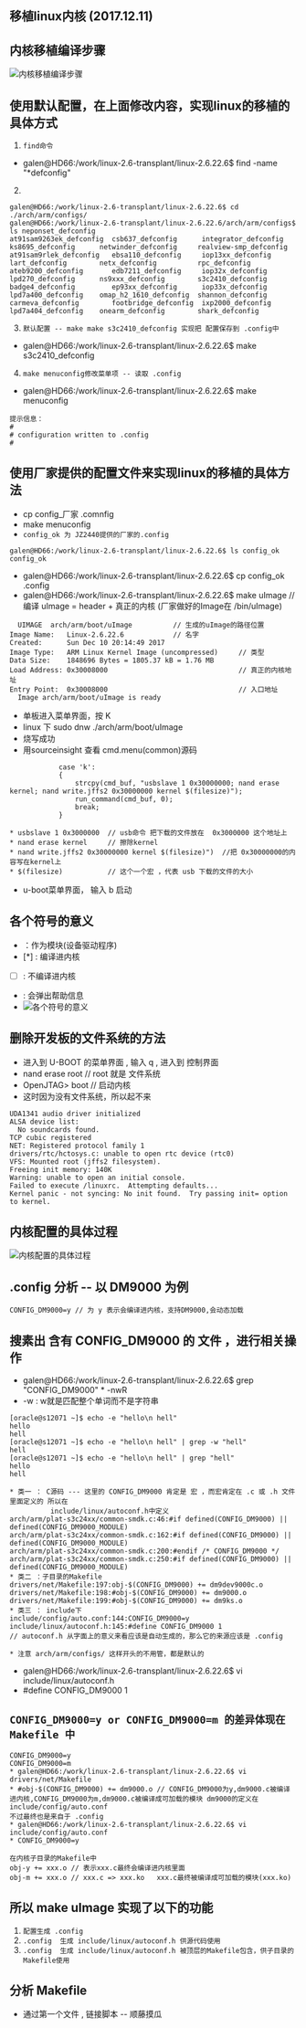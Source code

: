 ## 移植linux内核 (2017.12.11)
## 内核移植编译步骤
![内核移植编译步骤](https://github.com/GalenDeng/Embedded-Linux/blob/master/19.%20%E7%A7%BB%E6%A4%8Dlinux%E5%86%85%E6%A0%B8/linux%E5%86%85%E6%A0%B8%E7%A7%BB%E6%A4%8D%E7%BC%96%E8%AF%91%E5%9B%BE%E7%89%87%E7%AC%94%E8%AE%B0/%E5%86%85%E6%A0%B8%E7%A7%BB%E6%A4%8D%E7%BC%96%E8%AF%91%E6%AD%A5%E9%AA%A4.JPG)
## 使用默认配置，在上面修改内容，实现linux的移植的具体方式
1. `find命令`
* galen@HD66:/work/linux-2.6-transplant/linux-2.6.22.6$ find -name "*defconfig" 
2. 
```
galen@HD66:/work/linux-2.6-transplant/linux-2.6.22.6$ cd ./arch/arm/configs/
galen@HD66:/work/linux-2.6-transplant/linux-2.6.22.6/arch/arm/configs$ ls neponset_defconfig      
at91sam9263ek_defconfig  csb637_defconfig      integrator_defconfig  ks8695_defconfig      netwinder_defconfig     realview-smp_defconfig
at91sam9rlek_defconfig   ebsa110_defconfig     iop13xx_defconfig     lart_defconfig        netx_defconfig          rpc_defconfig
ateb9200_defconfig       edb7211_defconfig     iop32x_defconfig      lpd270_defconfig      ns9xxx_defconfig        s3c2410_defconfig
badge4_defconfig         ep93xx_defconfig      iop33x_defconfig      lpd7a400_defconfig    omap_h2_1610_defconfig  shannon_defconfig
carmeva_defconfig        footbridge_defconfig  ixp2000_defconfig     lpd7a404_defconfig    onearm_defconfig        shark_defconfig
```
3. `默认配置 -- make make s3c2410_defconfig 实现把 配置保存到 .config中`
* galen@HD66:/work/linux-2.6-transplant/linux-2.6.22.6$ make s3c2410_defconfig

4. `make menuconfig修改菜单项 -- 读取 .config`
* galen@HD66:/work/linux-2.6-transplant/linux-2.6.22.6$ make menuconfig 
```
提示信息：
#
# configuration written to .config
#
```
## 使用厂家提供的配置文件来实现linux的移植的具体方法
* cp config_厂家 .comnfig
* make menuconfig
* `config_ok 为 JZ2440提供的厂家的.config`
```
galen@HD66:/work/linux-2.6-transplant/linux-2.6.22.6$ ls config_ok 
config_ok
```
* galen@HD66:/work/linux-2.6-transplant/linux-2.6.22.6$ cp config_ok  .config
* galen@HD66:/work/linux-2.6-transplant/linux-2.6.22.6$ make uImage     //编译 uImage = header + 真正的内核 (厂家做好的Image在 /bin/uImage)
```
  UIMAGE  arch/arm/boot/uImage          // 生成的uImage的路径位置
Image Name:   Linux-2.6.22.6            // 名字
Created:      Sun Dec 10 20:14:49 2017
Image Type:   ARM Linux Kernel Image (uncompressed)     // 类型
Data Size:    1848696 Bytes = 1805.37 kB = 1.76 MB
Load Address: 0x30008000                                // 真正的内核地址
Entry Point:  0x30008000                                // 入口地址
  Image arch/arm/boot/uImage is ready
```
* 单板进入菜单界面，按 K
* linux 下 sudo dnw ./arch/arm/boot/uImage
* 烧写成功
* 用sourceinsight 查看 cmd.menu(common)源码
```
            case 'k':
            {
                strcpy(cmd_buf, "usbslave 1 0x30000000; nand erase kernel; nand write.jffs2 0x30000000 kernel $(filesize)");
                run_command(cmd_buf, 0);
                break;
            }

* usbslave 1 0x3000000  // usb命令 把下载的文件放在  0x3000000 这个地址上
* nand erase kernel     // 擦除kernel
* nand write.jffs2 0x30000000 kernel $(filesize)")  //把 0x30000000的内容写在kernel上 
* $(filesize)           // 这个一个宏 ，代表 usb 下载的文件的大小  
```
* u-boot菜单界面， 输入 b 启动

## 各个符号的意义
* <M> ：作为模块(设备驱动程序)
* [*] : 编译进内核
* [ ] : 不编译进内核
* <?> : 会弹出帮助信息
* ![各个符号的意义](https://github.com/GalenDeng/Embedded-Linux/blob/master/19.%20%E7%A7%BB%E6%A4%8Dlinux%E5%86%85%E6%A0%B8/linux%E5%86%85%E6%A0%B8%E7%A7%BB%E6%A4%8D%E7%BC%96%E8%AF%91%E5%9B%BE%E7%89%87%E7%AC%94%E8%AE%B0/%E5%90%84%E4%B8%AA%E7%AC%A6%E5%8F%B7%E7%9A%84%E6%84%8F%E4%B9%89.JPG)

## 删除开发板的文件系统的方法
* 进入到 U-BOOT 的菜单界面 , 输入 q , 进入到 控制界面
* nand erase root   // root 就是 文件系统
* OpenJTAG> boot    // 启动内核
* 这时因为没有文件系统，所以起不来
```
UDA1341 audio driver initialized
ALSA device list:
  No soundcards found.
TCP cubic registered
NET: Registered protocol family 1
drivers/rtc/hctosys.c: unable to open rtc device (rtc0)
VFS: Mounted root (jffs2 filesystem).
Freeing init memory: 140K
Warning: unable to open an initial console.
Failed to execute /linuxrc.  Attempting defaults...
Kernel panic - not syncing: No init found.  Try passing init= option to kernel.
```
## 内核配置的具体过程
![内核配置的具体过程](https://github.com/GalenDeng/Embedded-Linux/blob/master/19.%20%E7%A7%BB%E6%A4%8Dlinux%E5%86%85%E6%A0%B8/linux%E5%86%85%E6%A0%B8%E7%A7%BB%E6%A4%8D%E7%BC%96%E8%AF%91%E5%9B%BE%E7%89%87%E7%AC%94%E8%AE%B0/%E5%86%85%E6%A0%B8%E9%85%8D%E7%BD%AE%E7%9A%84%E5%85%B7%E4%BD%93%E8%BF%87%E7%A8%8B.JPG)
## .config 分析 -- 以 DM9000 为例
```
CONFIG_DM9000=y // 为 y 表示会编译进内核，支持DM9000,会动态加载
```
## 搜素出 含有  CONFIG_DM9000 的 文件 ，进行相关操作
* galen@HD66:/work/linux-2.6-transplant/linux-2.6.22.6$ grep "CONFIG_DM9000"  * -nwR
* -w : w就是匹配整个单词而不是字符串
```
[oracle@s12071 ~]$ echo -e "hello\n hell" 
hello
hell
[oracle@s12071 ~]$ echo -e "hello\n hell" | grep -w "hell"
hell
[oracle@s12071 ~]$ echo -e "hello\n hell" | grep "hell"
hello
hell
```
```
* 类一 ： C源码 --- 这里的 CONFIG_DM9000 肯定是 宏 ，而宏肯定在 .c 或 .h 文件里面定义的 所以在
          include/linux/autoconf.h中定义
arch/arm/plat-s3c24xx/common-smdk.c:46:#if defined(CONFIG_DM9000) || defined(CONFIG_DM9000_MODULE)
arch/arm/plat-s3c24xx/common-smdk.c:162:#if defined(CONFIG_DM9000) || defined(CONFIG_DM9000_MODULE)
arch/arm/plat-s3c24xx/common-smdk.c:200:#endif /* CONFIG_DM9000 */
arch/arm/plat-s3c24xx/common-smdk.c:250:#if defined(CONFIG_DM9000) || defined(CONFIG_DM9000_MODULE)
* 类二 ：子目录的Makefile 
drivers/net/Makefile:197:obj-$(CONFIG_DM9000) += dm9dev9000c.o
drivers/net/Makefile:198:#obj-$(CONFIG_DM9000) += dm9000.o
drivers/net/Makefile:199:#obj-$(CONFIG_DM9000) += dm9ks.o
* 类三 ： include下
include/config/auto.conf:144:CONFIG_DM9000=y
include/linux/autoconf.h:145:#define CONFIG_DM9000 1
// autoconf.h 从字面上的意义来看应该是自动生成的，那么它的来源应该是 .config

* 注意 arch/arm/configs/ 这样开头的不用管，都是默认的
```
* galen@HD66:/work/linux-2.6-transplant/linux-2.6.22.6$ vi include/linux/autoconf.h 
* #define CONFIG_DM9000 1

## `CONFIG_DM9000=y or CONFIG_DM9000=m 的差异体现在 Makefile 中`
```
CONFIG_DM9000=y
CONFIG_DM9000=m
* galen@HD66:/work/linux-2.6-transplant/linux-2.6.22.6$ vi drivers/net/Makefile 
* #obj-$(CONFIG_DM9000) += dm9000.o // CONFIG_DM9000为y,dm9000.c被编译
进内核,CONFIG_DM9000为m,dm9000.c被编译成可加载的模块 dm9000的定义在 include/config/auto.conf
不过最终也是来自于 .config
* galen@HD66:/work/linux-2.6-transplant/linux-2.6.22.6$ vi include/config/auto.conf
* CONFIG_DM9000=y

在内核子目录的Makefile中 
obj-y += xxx.o // 表示xxx.c最终会编译进内核里面
obj-m += xxx.o // xxx.c => xxx.ko   xxx.c最终被编译成可加载的模块(xxx.ko)
```
## 所以 make uImage 实现了以下的功能
1. `配置生成 .config`
2. `.config  生成 include/linux/autoconf.h 供源代码使用`
3. `.config  生成 include/linux/autoconf.h 被顶层的Makefile包含，供子目录的Makefile使用`
## 分析 Makefile
* 通过第一个文件 , 链接脚本 -- 顺藤摸瓜
